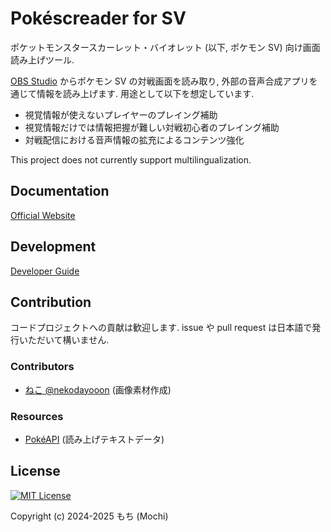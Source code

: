 # Pokéscreader for SV

ポケットモンスタースカーレット・バイオレット
(以下, ポケモン SV) 向け画面読み上げツール.

[OBS Studio](https://obsproject.com/ja) からポケモン SV の対戦画面を読み取り,
外部の音声合成アプリを通じて情報を読み上げます. 用途として以下を想定しています.

- 視覚情報が使えないプレイヤーのプレイング補助
- 視覚情報だけでは情報把握が難しい対戦初心者のプレイング補助
- 対戦配信における音声情報の拡充によるコンテンツ強化

This project does not currently support multilingualization.

## Documentation

[Official Website](https://takosavi.net/pokescreader-sv/)

## Development

[Developer Guide](./DEVELOPER-GUIDE.md)

## Contribution

コードプロジェクトへの貢献は歓迎します.
issue や pull request は日本語で発行いただいて構いません.

### Contributors

- [ねこ @nekodayooon](https://x.com/nekodayooon) (画像素材作成)

### Resources

- [PokéAPI](https://pokeapi.co/) (読み上げテキストデータ)

## License

[![MIT License](https://img.shields.io/badge/License-MIT-brightgreen.svg)](https://opensource.org/licenses/MIT)

Copyright (c) 2024-2025 もち (Mochi)
